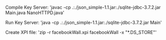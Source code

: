 Compile Key Server: 'javac -cp .:./json_simple-1.1.jar:./sqlite-jdbc-3.7.2.jar Main.java NanoHTTPD.java'

Run Key Server: 'java -cp .:./json_simple-1.1.jar:./sqlite-jdbc-3.7.2.jar Main'

Create XPI file: 'zip -r facebookWall.xpi facebookWall -x "*.DS_STORE"' 
